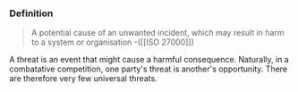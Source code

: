 ### Definition
>A potential cause of an unwanted incident, which may result in harm to a system or organisation 
>\-([[ISO 27000]])

A threat is an event that might cause a harmful consequence. Naturally, in a combatative competition, one party's threat is another's opportunity. There are therefore very few universal threats.